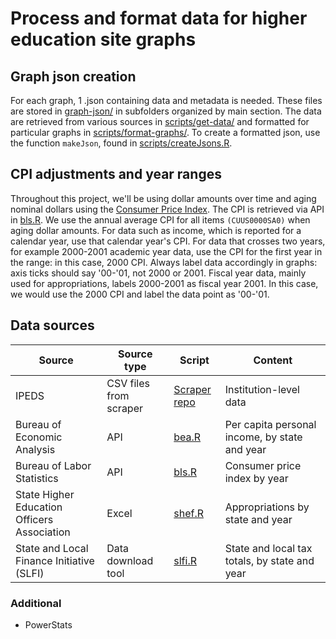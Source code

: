 # Process and format data for higher education site graphs

## Graph json creation
For each graph, 1 .json containing data and metadata is needed. These files are stored in [graph-json/](graph-json/) in subfolders organized by main section. The data are retrieved from various sources in [scripts/get-data/](scripts/get-data/) and formatted for particular graphs in [scripts/format-graphs/](scripts/format-graphs/). To create a formatted json, use the function `makeJson`, found in [scripts/createJsons.R](scripts/createJsons.R).

## CPI adjustments and year ranges
Throughout this project, we'll be using dollar amounts over time and aging nominal dollars using the [Consumer Price Index](www.bls.gov/cpi/). The CPI is retrieved via API in [bls.R](scripts/get-data/bls.R). We use the annual average CPI for all items `(CUUS0000SA0)` when aging dollar amounts.
For data such as income, which is reported for a calendar year, use that calendar year's CPI. For data that crosses two years, for example 2000-2001 academic year data, use the CPI for the first year in the range: in this case, 2000 CPI. Always label data accordingly in graphs: axis ticks should say '00-'01, not 2000 or 2001. Fiscal year data, mainly used for appropriations, labels 2000-2001 as fiscal year 2001. In this case, we would use the 2000 CPI and label the data point as '00-'01.

## Data sources
| Source 		| Source type | Script | Content |
| -------------| -------------  | ------------- | ------------- |
| IPEDS  		| CSV files from scraper | [Scraper repo](https://github.com/UrbanInstitute/ipeds-scraper)  | Institution-level data |
| Bureau of Economic Analysis  | API | [bea.R](scripts/get-data/bea.R)  | Per capita personal income, by state and year |
| Bureau of Labor Statistics | API | [bls.R](scripts/get-data/bls.R) | Consumer price index by year |
| State Higher Education Officers Association | Excel | [shef.R](scripts/get-data/shef.R) | Appropriations by state and year |
| State and Local Finance Initiative (SLFI) | Data download tool | [slfi.R](scripts/get-data/slfi.R) | State and local tax totals, by state and year |

### Additional
* PowerStats
